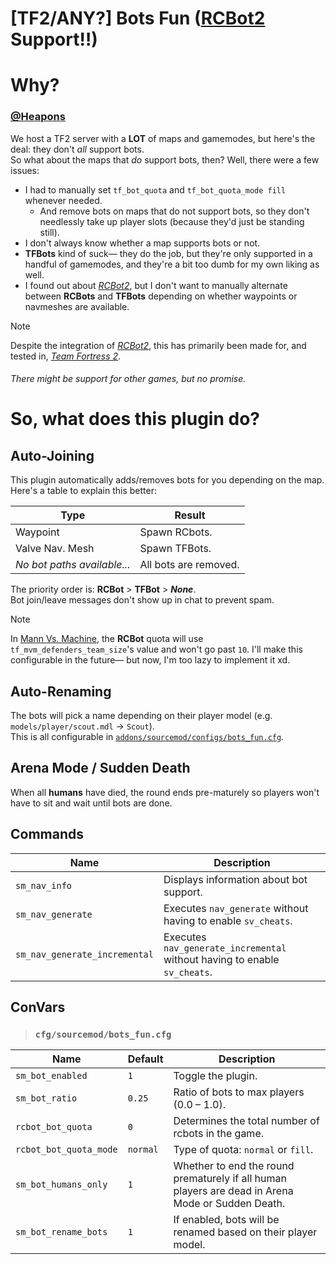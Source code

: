 # [TF2/ANY?] Bots Fun ([RCBot2](https://github.com/APGRoboCop/rcbot2) Support‼)
# Why?
### [@Heapons](https://github.com/Heapons)
We host a TF2 server with a **LOT** of maps and gamemodes, but here's the deal: they don't _all_ support bots.<br>
So what about the maps that _do_ support bots, then? Well, there were a few issues:<br>

- I had to manually set `tf_bot_quota` and `tf_bot_quota_mode fill` whenever needed.
  - And remove bots on maps that do not support bots, so they don't needlessly take up player slots (because they'd just be standing still).
- I don't always know whether a map supports bots or not.
- **TFBots** kind of suck— they do the job, but they're only supported in a handful of gamemodes, and they're a bit too dumb for my own liking as well.
- I found out about [*RCBot2*](https://github.com/APGRoboCop/rcbot2), but I don't want to manually alternate between **RCBots** and **TFBots** depending on whether waypoints or navmeshes are available.

> [!NOTE]
> Despite the integration of [*RCBot2*](https://github.com/APGRoboCop/rcbot2), this has primarily been made for, and tested in, [*Team Fortress 2*](https://store.steampowered.com/app/440/Team_Fortress_2).
> ###### There might be support for other games, but no promise.

# So, what does this plugin do?
## Auto-Joining
This plugin automatically adds/removes bots for you depending on the map. Here's a table to explain this better:

| Type                        | Result                |
|-----------------------------|-----------------------|
| Waypoint                    | Spawn RCbots.         |
| Valve Nav. Mesh             | Spawn TFBots.         |
| *No bot paths available...* | All bots are removed. |

The priority order is: **RCBot** > **TFBot** > ***None***.<br>
Bot join/leave messages don't show up in chat to prevent spam.<br>

> [!NOTE]
> In [Mann Vs. Machine](https://wiki.teamfortress.com/wiki/Mann_vs._Machine), the **RCBot** quota will use `tf_mvm_defenders_team_size`'s value and won't go past `10`. I'll make this configurable in the future— but now, I'm too lazy to implement it xd.

## Auto-Renaming
The bots will pick a name depending on their player model (e.g. `models/player/scout.mdl` → `Scout`).<br>
This is all configurable in [`addons/sourcemod/configs/bots_fun.cfg`](https://github.com/Serider-Lounge/SRCDS-Bots-Fun/blob/main/configs/bots_fun.cfg).<br>

## Arena Mode / Sudden Death
When all **humans** have died, the round ends pre-maturely so players won't have to sit and wait until bots are done.

## Commands
| Name                          | Description                                                               |
|-------------------------------|---------------------------------------------------------------------------|
| `sm_nav_info`                 | Displays information about bot support.                                   |
| `sm_nav_generate`             | Executes `nav_generate` without having to enable `sv_cheats`.             |
| `sm_nav_generate_incremental` | Executes `nav_generate_incremental` without having to enable `sv_cheats`. |

## ConVars
> ### `cfg/sourcemod/bots_fun.cfg`

| Name                   | Default   | Description                                                                                       |
|------------------------|-----------|---------------------------------------------------------------------------------------------------|
| `sm_bot_enabled`       | `1`       | Toggle the plugin.                                                                                |
| `sm_bot_ratio`         | `0.25`    | Ratio of bots to max players (0.0 – 1.0).                                                         |
| `rcbot_bot_quota`      | `0`       | Determines the total number of rcbots in the game.                                                |
| `rcbot_bot_quota_mode` | `normal`  | Type of quota: `normal` or `fill`.                                                                |
| `sm_bot_humans_only`   | `1`       | Whether to end the round prematurely if all human players are dead in Arena Mode or Sudden Death. |
| `sm_bot_rename_bots`   | `1`       | If enabled, bots will be renamed based on their player model.                                     |
